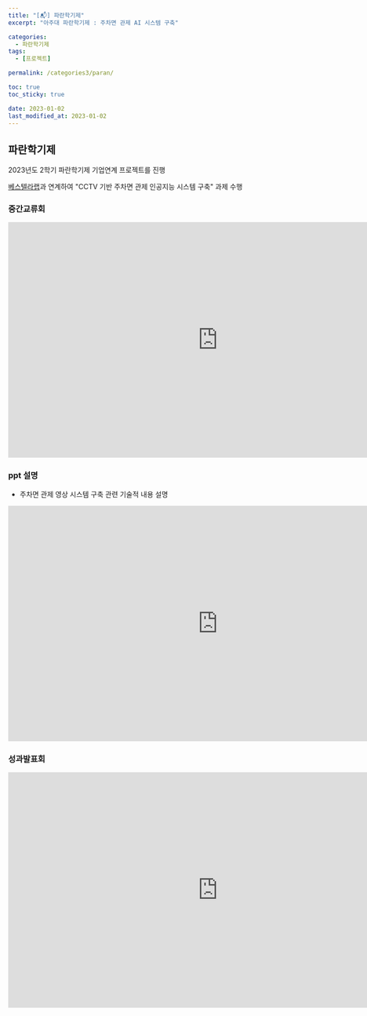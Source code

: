 ```yaml
---
title: "[📬] 파란학기제"
excerpt: "아주대 파란학기제 : 주차면 관제 AI 시스템 구축"

categories:
  - 파란학기제
tags:
  - [프로젝트]

permalink: /categories3/paran/

toc: true
toc_sticky: true

date: 2023-01-02
last_modified_at: 2023-01-02
---
```


## 파란학기제

2023년도 2학기 파란학기제 기업연계 프로젝트를 진행

[베스텔라랩](https://vestellalab.com/)과 연계하여 "CCTV 기반 주차면 관제 인공지능 시스템 구축" 과제 수행

### 중간교류회

<iframe width="853" height="480" src="https://www.youtube.com/embed/svPo7Vf9rx4" title="2022-2 중간교류회 꾸리스탈팀" frameborder="0" allow="accelerometer; autoplay; clipboard-write; encrypted-media; gyroscope; picture-in-picture" allowfullscreen></iframe>


### ppt 설명

- 주차면 관제 영상 시스템 구축 관련 기술적 내용 설명

<iframe width="853" height="480" src="https://www.youtube.com/embed/jDdJ-bBVO1A" title="꾸리스탈 PT 영상" frameborder="0" allow="accelerometer; autoplay; clipboard-write; encrypted-media; gyroscope; picture-in-picture" allowfullscreen></iframe>

### 성과발표회

<iframe width="853" height="480" src="https://www.youtube.com/embed/MMBQsY_0hvc" title="2022 2 파란학기 성과발표회" frameborder="0" allow="accelerometer; autoplay; clipboard-write; encrypted-media; gyroscope; picture-in-picture" allowfullscreen></iframe>

